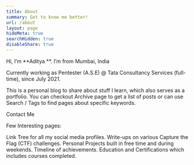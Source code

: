 ```yaml
---
title: About
summary: Get to know me better!
url: /about
layout: page
hideMeta: true
searchHidden: true
disableShare: true
---
```


Hi, I’m **Aditya **. I’m from Mumbai, India

Currently working as Pentester (A.S.E) @ Tata Consultancy Services (full-time), since July 2021.

This is a personal blog to share about stuff I learn, which also serves as a portfolio.
You can checkout Archive page to get a list of posts or can use Search / Tags to find pages about specific keywords.

Contact Me

Few Interesting pages:

Link Tree for all my social media profiles.
Write-ups on various Capture the Flag (CTF) challenges.
Personal Projects built in free time and during weekends.
Timeline of achievements.
Education and Certifications which includes courses completed.
